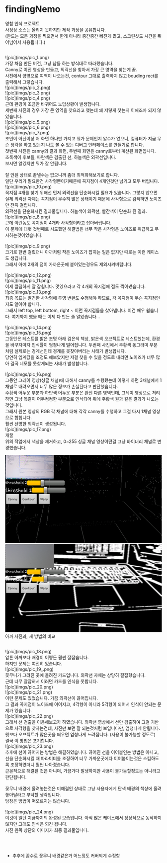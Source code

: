 findingNemo
====

명함 인식 프로젝트<br>
사정상 소스는 올리지 못하지만 제작 과정을 공유합니다.<br>
(만드는 모든 과정을 찍으면서 한게 아니라 중간중간 빠진게 많고, 스크린샷도 시간을 뛰어넘어서 사용됩니다.)

<br>
![pic](imgs/pic_1.png)<br>
가장 처음 만든 버전, 그냥 남들 하는 방식대로 따라했습니다.<br>
Canny로 이진 영상을 만들고, 외곽선을 찾아서 가장 큰 영역을 찾는게 끝.<br>
사진에서 양옆으로 여백이 나오는건, contour 그대로 출력하지 않고 bouding rect를 출력해서 그렇습니다.

<br>
![pic](imgs/pic_2.png)<br>
![pic](imgs/pic_3.png)<br>
![pic](imgs/pic_4.png)<br>
근데 환경이 조금만 바뀌어도 노답상황이 발생합니다.<br>
세번째 사진의 경우 가장 큰 영역을 찾으라고 했는데 왜 저렇게 찾는지 이해조차 되지 않았습니다.

<br>
![pic](imgs/pic_5.png)<br>
![pic](imgs/pic_6.png)<br>
![pic](imgs/pic_7.png)<br>
초인이 아닌이상 저 화면 하나만 가지고 뭐가 문제인지 알수가 없으니,
컴퓨터가 지금 무슨 생각을 하고 있는지 나도 볼 수 있는 디버그 인터페이스를 만들기로 합니다.<br>
첫번째 사진은 canny의 결과 화면, 두번째 화면은 canny로부터 계산된 화면입니다.<br>
초록색이 후보들, 파란색은 검출된 선, 하늘색은 외곽선입니다.<br>
보시면 알겠지만 뭐가 잘 안됩니다.<br>
<br>
잘 안된 상태로 끝낼수는 없으니까 좀더 최적화해보기로 합니다.<br>
일단 우리가 필요한건 사각형뿐이기때문에 꼭지점이 4개인것만 남기고 모두 버립니다.

<br>
![pic](imgs/pic_10.png)<br>
꼭지점 4개를 찾기 위해선 먼저 외곽선을 단순화시킬 필요가 있습니다. 그렇지 않으면 실제 외곽선 자체는 꼭지점이 무수히 많은 상태이기 때문에 사각형으로 검색하면 노이즈만 잔뜩 걸립니다.<br>
외곽선을 단순화시킨 결과물입니다. 하늘색이 외곽선, 빨간색이 단순화 된 결과.

<br>
![pic](imgs/pic_8.png)<br>
근데 이런놈도 꼭지점이 4개라 사각형이라고 잡아버립니다.<br>
이 문제에 대헛 첫번째로 시도했던 해결법은 너무 작은 사각형은 노이즈로 취급하고 무시하는것이었습니다.<br>

<br>
![pic](imgs/pic_9.png)<br>
크기로 한번 걸렀더니 아까처럼 작은 노이즈가 잡히는 일은 없지만 때로는 이런 케이스도 생깁니다.<br>
그래서 아예 2개의 점이 가까운곳에 붙어있는경우도 제외시켜버립니다.<br>

<br>
![pic](imgs/pic_12.png)<br>
![pic](imgs/pic_11.png)<br>
이제 깔끔하게 잘 잡힙니다. 멋있으라고 각 4개의 꼭지점에 점도 찍어봤습니다.

<br>
![pic](imgs/pic_13.png)<br>
최종 목표는 발견한 사각형에 투영 변환도 수행해야 하므로, 각 꼭지점이 무슨 꼭지점인지도 알아야 합니다.<br>
그래서 left top, left bottom, right ~ 이런 꼭지점들을 찾아냅니다. 이건 매우 쉽습니다.
여기까지 했을 때는 이제 다 만든 줄 알았습니다...<br>

<br>
![pic](imgs/pic_14.png)<br>
![pic](imgs/pic_15.png)<br>
그동안은 테스트를 밝은 조명 아래 검은색 책상, 밝은색 오브젝트로 테스트했는데, 환경을 바꾸자마자 인식률이 엄청나게 떨어집니다.
두번째 사진에서 주황색 동그라미 부분 처럼 실제로는 경계선인데 경계를 못찾아버리는 사태가 발생합니다.<br>
당연히 임계값을 조정도 해보았지만 저걸 찾을 수 있을 정도로 내리면 노이즈가 너무 많아 결국 네모를 못찾게되는 사태가 발생합니다.<br>

<br>
![pic](imgs/pic_16.png)<br>
그동안 그레이 영상(싱글 채널)에 대해서 canny를 수행했는데 이렇게 하면 3채널에서 1채널로 내려오면서 너무 많은 정보가 손실된다고 판단했습니다.<br>
주황색 어두운 부분과 하얀색 어두운 부분은 완전 다른 영역인데, 그레이 영상으로 처리하면 그냥 똑같이 어두컴컴한 부분으로 인식되어 위에 주황색 원과 같은 결과가 나오는 것입니다.<br>
그래서 원본 영상의 RGB 각 채널에 대해 각각 canny를 수행하고 그걸 다시 1채널 영상으로 합칩니다.<br>
훨씬 선명한 외곽선이 생성됩니다.

<br>
![pic](imgs/pic_17.png)<br>
개꿀<br>
위의 작업에서 색상을 제거하고, 0~255 싱글 채널 영상이던걸 그냥 바이너리 채널로 변경했습니다.

![pic](imgs/pic_5.png)<br>
![pic](imgs/pic_17.png)<br>
아까 사진과, 새 방법의 비교<br>

<br>
![pic](imgs/pic_18.png)<br>
암튼 아까보다 배경이 어떻든 훨씬 잘잡습니다.<br>
하지만 문제는 여전히 있습니다.

<br>
![pic](imgs/pic_19_.png)<br>
꽃무니가 그려진 곳에 올려진 카드입니다. 외곽선 자체는 상당히 잘잡혔습니다.<br>
근데 너무 잘잡혀서 이러면 카드를 인식을 못합니다.

<br>
![pic](imgs/pic_20.png)<br>
![pic](imgs/pic_21.png)<br>
이런 문제도 있었습니다. 가끔 외곽선이 끊어집니다.<br>
그 결과 꼭지점이 노이즈에 이어지고, 4각형이 아니라 5각형이 되어서 인식이 안되는 문제가 있습니다.

<br>
![pic](imgs/pic_22.png)<br>
그래서 선 검출을 이용해보고자 하였습니다. 외곽선 영상에서 선만 검출하여 그걸 기반으로 사각형을 찾자는건데,
사진만 보면 잘 되는것처럼 보입니다만, 엄청나게 안됩니다.<br>
뭣보다 오브젝트가 많은곳을 띄우면 엄청나게 느려집니다. (사용이 불가능할 정도로)<br>
결국 이 방법은 포기합니다.

<br>
![pic](imgs/pic_23.png)<br>
추후에 선이 끊어지는 방법은 해결하였습니다. 끊어진 선을 이어붙인는 방법은 아니고, 선을 단순화시킬 때 파라미터를 조정하여 너무 가까운곳에다 이어붙이는것은 스킵하도록 조정하였더니 훨씬 나아졌습니다.<br>
근본적으로 해결된 것은 아니며, 가끔가다 발생하지만 사용이 불가능할정도는 아니라고 판단됩니다.<br>
<br>
꽃무니 배경에 올려놓는것은 미해결인 상태로 그냥 사용자에게 단색 배경의 책상에 올려놓아달라고 부탁할 생각입니다.<br>
당장은 방법이 떠오르지는 않습니다.<br>

<br>
![pic](imgs/pic_24.png)<br>
이것이 일단 지금까지의 완성된 모습입니다. 아직 많은 케이스에서 정상적으로 동작하지 않지만 그래도 인식은 되긴 됩니다.<br>
사진 왼쪽 상단의 이미지가 최종 결과물입니다.

<br><br>
* 추후에 꼼수로 꽃무니 배경같은거 어느정도 커버되게 수정함
